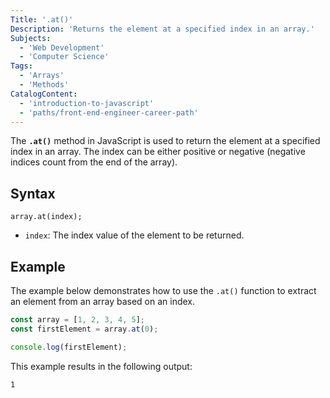```yaml
---
Title: '.at()'
Description: 'Returns the element at a specified index in an array.'
Subjects:
  - 'Web Development'
  - 'Computer Science'
Tags:
  - 'Arrays'
  - 'Methods'
CatalogContent:
  - 'introduction-to-javascript'
  - 'paths/front-end-engineer-career-path'
---
```


The **`.at()`** method in JavaScript is used to return the element at a specified index in an array. The index can be either positive or negative (negative indices count from the end of the array).

## Syntax

```pseudo
array.at(index);
```

- `index`: The index value of the element to be returned.

## Example

The example below demonstrates how to use the `.at()` function to extract an element from an array based on an index.

```js
const array = [1, 2, 3, 4, 5];
const firstElement = array.at(0);

console.log(firstElement);
```

This example results in the following output:

```shell
1
```
